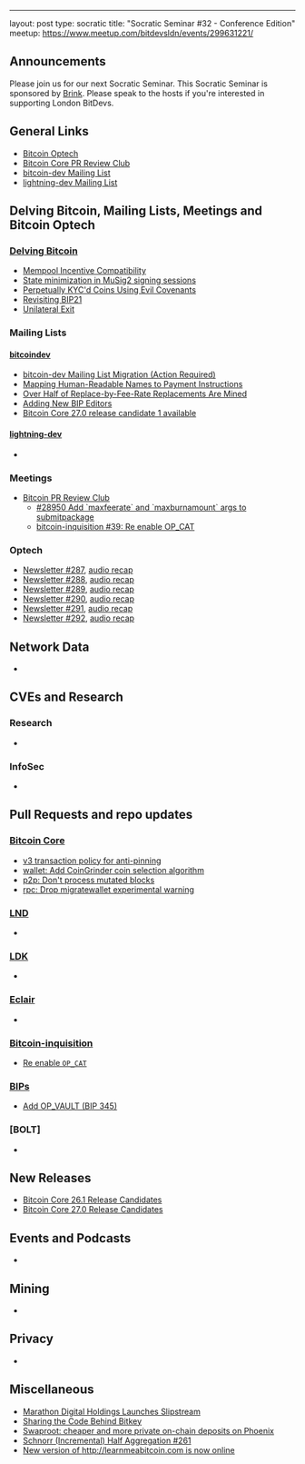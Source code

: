 ---
layout: post
type: socratic
title: "Socratic Seminar #32 - Conference Edition"
meetup: https://www.meetup.com/bitdevsldn/events/299631221/

## Announcements

Please join us for our next Socratic Seminar. This Socratic Seminar is sponsored by [Brink](https://brink.dev/).
Please speak to the hosts if you're interested in supporting London BitDevs.

## General Links

* [Bitcoin Optech](https://bitcoinops.org)
* [Bitcoin Core PR Review Club](https://bitcoincore.reviews)
* [bitcoin-dev Mailing List](https://lists.linuxfoundation.org/pipermail/bitcoin-dev)
* [lightning-dev Mailing List](https://lists.linuxfoundation.org/pipermail/lightning-dev)

## Delving Bitcoin, Mailing Lists, Meetings and Bitcoin Optech
### [Delving Bitcoin](https://delvingbitcoin.org/)
- [Mempool Incentive Compatibility](https://delvingbitcoin.org/t/mempool-incentive-compatibility/553)
- [State minimization in MuSig2 signing sessions](https://delvingbitcoin.org/t/state-minimization-in-musig2-signing-sessions/626)
- [Perpetually KYC'd Coins Using Evil Covenants](https://delvingbitcoin.org/t/perpetually-kycd-coins-using-evil-covenants/556)
- [Revisiting BIP21](https://delvingbitcoin.org/t/revisiting-bip21/630)
- [Unilateral Exit](https://delvingbitcoin.org/t/unilateral-exit/664)

### Mailing Lists
#### [bitcoindev](https://groups.google.com/g/bitcoindev)
- [bitcoin-dev Mailing List Migration (Action Required)](https://groups.google.com/g/bitcoindev/c/aewBuV6k-LI)
- [Mapping Human-Readable Names to Payment Instructions](https://groups.google.com/g/bitcoindev/c/uATaflkYglQ)
- [Over Half of Replace-by-Fee-Rate Replacements Are Mined](https://groups.google.com/g/bitcoindev/c/FMj8alIJlus)
- [Adding New BIP Editors](https://groups.google.com/g/bitcoindev/c/cuMZ77KEQAA)
- [Bitcoin Core 27.0 release candidate 1 available](https://groups.google.com/g/bitcoindev/c/jnK3CJAcbUE)

#### [lightning-dev](https://lists.linuxfoundation.org/pipermail/lightning-dev)
-

### Meetings
- [Bitcoin PR Review Club](https://bitcoincore.reviews)
  - [#28950 Add \`maxfeerate\` and \`maxburnamount\` args to submitpackage](https://bitcoincore.reviews/28950)
  - [bitcoin-inquisition #39: Re enable OP\_CAT](https://bitcoincore.reviews/bitcoin-inquisition-39)

### Optech
- [Newsletter #287](https://bitcoinops.org/en/newsletters/2024/01/31/), [audio recap](https://bitcoinops.org/en/podcast/2024/02/01/)
- [Newsletter #288](https://bitcoinops.org/en/newsletters/2024/02/07/), [audio recap](https://bitcoinops.org/en/podcast/2024/02/08/)
- [Newsletter #289](https://bitcoinops.org/en/newsletters/2024/02/14/), [audio recap](https://bitcoinops.org/en/podcast/2024/02/15/)
- [Newsletter #290](https://bitcoinops.org/en/newsletters/2024/02/21/), [audio recap](https://bitcoinops.org/en/podcast/2024/02/22/)
- [Newsletter #291](https://bitcoinops.org/en/newsletters/2024/02/28/), [audio recap](https://bitcoinops.org/en/podcast/2024/02/29/)
- [Newsletter #292](https://bitcoinops.org/en/newsletters/2024/03/06/), [audio recap](https://bitcoinops.org/en/podcast/2024/03/07/)

## Network Data
-

## CVEs and Research
### Research
-

### InfoSec
-

## Pull Requests and repo updates
### [Bitcoin Core](https://github.com/bitcoin/bitcoin)
<!--- Link to query merged PRs since YYYY-MM-DD sorted by descending activity: https://github.com/bitcoin/bitcoin/pulls?page=1&q=is%3Apr+is%3Aclosed+merged%3A%3EYYYY-MM-DD+sort%3Acomments-desc -->
- [v3 transaction policy for anti-pinning](https://github.com/bitcoin/bitcoin/pull/28948)
- [wallet: Add CoinGrinder coin selection algorithm](https://github.com/bitcoin/bitcoin/pull/27877)
- [p2p: Don't process mutated blocks](https://github.com/bitcoin/bitcoin/pull/29412)
- [rpc: Drop migratewallet experimental warning](https://github.com/bitcoin/bitcoin/pull/28037)


### [LND](https://github.com/lightningnetwork/lnd)
-

### [LDK](https://github.com/lightningdevkit/rust-lightning)
-

### [Eclair](https://github.com/ACINQ/eclair)
-

### [Bitcoin-inquisition](https://github.com/bitcoin-inquisition/bitcoin)
- [Re enable `OP_CAT`](https://github.com/bitcoin-inquisition/bitcoin/pull/39)

### [BIPs](https://github.com/bitcoin/bips)
- [Add OP\_VAULT (BIP 345)](https://github.com/bitcoin/bips/pull/1421)

### [BOLT]
-

## New Releases
- [Bitcoin Core 26.1 Release Candidates](https://bitcoincore.org/bin/bitcoin-core-26.0/)
- [Bitcoin Core 27.0 Release Candidates](https://bitcoincore.org/bin/bitcoin-core-27.0/)

## Events and Podcasts
-

## Mining
-

## Privacy
-

## Miscellaneous
- [Marathon Digital Holdings Launches Slipstream](https://ir.mara.com/news-events/press-releases/detail/1343/marathon-digital-holdings-launches-slipstream)
- [Sharing the Code Behind Bitkey](https://bitkey.build/sharing-the-code-behind-bitkey/)
- [Swaproot: cheaper and more private on-chain deposits on Phoenix](https://acinq.co/blog/phoenix-swaproot)
- [Schnorr (Incremental) Half Aggregation #261](https://github.com/BlockstreamResearch/secp256k1-zkp/pull/261)
- [New version of http://learnmeabitcoin.com is now online](https://twitter.com/in3rsha/status/1765727225918128208)